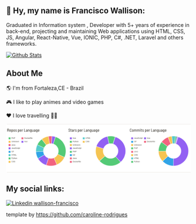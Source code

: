 


## 👋  Hy, my name is Francisco Wallison:  

Graduated in Information system
, Developer with 5+ years of experience in back-end, projecting and maintaining Web applications using HTML, CSS, JS, Angular, React-Native, Vue, IONIC, PHP, C#, .NET, Laravel and others frameworks.

[![Github Stats](https://github-readme-stats.vercel.app/api?username=FranciscoWallison&hide=[%22issues%22,%22prs%22,%22contribs%22]&show_icons=true&theme=default)](https://github.com/FranciscoWallison)

## About Me

🌎 I'm from Fortaleza,CE - Brazil

🎮 I like to play animes and video games

❤️ I love travelling 🛫🛬


![profile-summary-for-github](https://github.com/FranciscoWallison/FranciscoWallison/blob/master/Sem%20t%C3%ADtulo.png)


## My social links:
[![Linkedin](https://i.stack.imgur.com/gVE0j.png) wallison-francisco](https://www.linkedin.com/in/wallison-francisco/)


template by https://github.com/caroline-rodrigues


